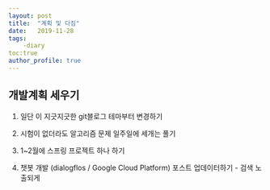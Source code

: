 ```yaml
---
layout: post
title:  "계획 및 다짐"
date:   2019-11-28
tags: 
	-diary
toc:true
author_profile: true
---
```


## 개발계획 세우기



1. 일단 이 지긋지긋한 git블로그 테마부터 변경하기

2. 시험이 없더라도 알고리즘 문제 일주일에 세개는 풀기

3. 1~2월에 스프링 프로젝트 하나 하기

4. 챗봇 개발 (dialogflos / Google Cloud Platform) 포스트 업데이터하기 - 검색 노출되게

   
